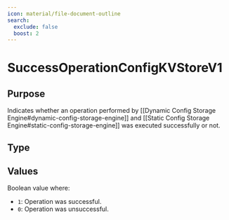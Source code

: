 ```yaml
---
icon: material/file-document-outline
search:
  exclude: false
  boost: 2
---
```


# SuccessOperationConfigKVStoreV1

## Purpose

<!-- --8<-- [start:purpose] -->
Indicates whether an operation performed by [[Dynamic Config Storage Engine#dynamic-config-storage-engine]]
and [[Static Config Storage Engine#static-config-storage-engine]] was executed successfully or not.

<!-- --8<-- [end:purpose] -->

## Type

<!-- --8<-- [start:type] -->
<div class="type" markdown>

</div>
<!-- --8<-- [end:type] -->

## Values

Boolean value where:
- `1`: Operation was successful.
- `0`: Operation was unsuccessful.
